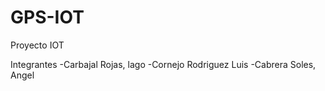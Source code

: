 # GPS-IOT
 Proyecto IOT

 Integrantes
     -Carbajal Rojas, lago 
     -Cornejo Rodriguez Luis
     -Cabrera Soles, Angel
